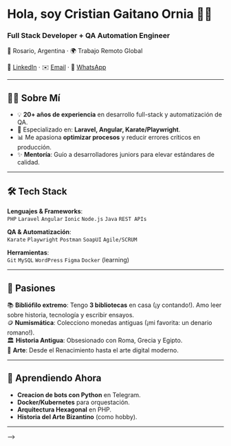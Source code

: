 # Hola, soy Cristian Gaitano Ornia 👨‍💻

### **Full Stack Developer + QA Automation Engineer**  
📍 Rosario, Argentina · 🌍 Trabajo Remoto Global  

🔗 [LinkedIn](linkedin.com/in/cerge) · ✉️ [Email](mailto:cerge74@gmail.com) · 📱 [WhatsApp](https://wa.me/543416018226)  

---

## **👨‍💻 Sobre Mí**  

- 💡 **20+ años de experiencia** en desarrollo full-stack y automatización de QA.  
- 🚀 Especializado en: **Laravel, Angular, Karate/Playwright**.  
- 📊 Me apasiona **optimizar procesos** y reducir errores críticos en producción.  
- ✨ **Mentoría**: Guío a desarrolladores juniors para elevar estándares de calidad.  

---

## **🛠 Tech Stack**  
**Lenguajes & Frameworks**:  
`PHP` `Laravel` `Angular` `Ionic` `Node.js` `Java` `REST APIs`  

**QA & Automatización**:  
`Karate` `Playwright` `Postman` `SoapUI` `Agile/SCRUM`  

**Herramientas**:  
`Git` `MySQL` `WordPress` `Figma` `Docker` (learning)  

---

## **🌟 Pasiones**  
📚 **Bibliófilo extremo**: Tengo **3 bibliotecas** en casa (¡y contando!). Amo leer sobre historia, tecnología y escribir ensayos.  
🪙 **Numismática**: Colecciono monedas antiguas (¡mi favorita: un denario romano!).  
🏛 **Historia Antigua**: Obsesionado con Roma, Grecia y Egipto.  
🎨 **Arte**: Desde el Renacimiento hasta el arte digital moderno.  

---

## **🌱 Aprendiendo Ahora**
- **Creacion de bots con Python** en Telegram.
- **Docker/Kubernetes** para orquestación.  
- **Arquitectura Hexagonal** en PHP.  
- **Historia del Arte Bizantino** (como hobby).  

---
 

-->
